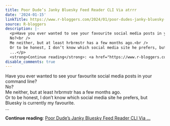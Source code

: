 ```yaml
---
title: Poor Dude’s Janky Bluesky Feed Reader CLI Via atrrr
date: '2024-01-15'
linkTitle: https://www.r-bloggers.com/2024/01/poor-dudes-janky-bluesky-feed-reader-cli-via-atrrr/
source: R-bloggers
description: |-
  <p>Have you ever wanted to see your favourite social media posts in your command line?<br />
  No?<br />
  Me neither, but at least hrbrmstr has a few months ago.<br />
  Or to be honest, I don’t know which social media site he prefers, but Bluesky is currently my favourite.<br />
  ...</p>
  <strong>Continue reading</strong>: <a href="https://www.r-bloggers.com/2024/01/poor-dudes-janky-bluesky-feed-reader-cli-via-atrrr/">Poor Dude’s Janky Bluesky Feed Reader CLI Via ...
disable_comments: true
---
```

<p>Have you ever wanted to see your favourite social media posts in your command line?<br />
No?<br />
Me neither, but at least hrbrmstr has a few months ago.<br />
Or to be honest, I don’t know which social media site he prefers, but Bluesky is currently my favourite.<br />
...</p>
<strong>Continue reading</strong>: <a href="https://www.r-bloggers.com/2024/01/poor-dudes-janky-bluesky-feed-reader-cli-via-atrrr/">Poor Dude’s Janky Bluesky Feed Reader CLI Via ...